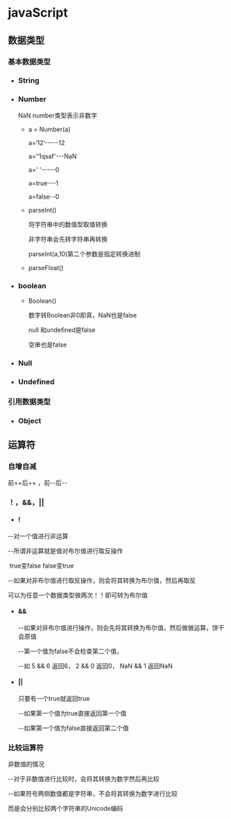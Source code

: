 # javaScript

## 数据类型

### 基本数据类型

- ### String

- ### Number

  NaN number类型表示非数字

  - a = Number(a)

    a=‘12’-----12

    a=‘’1qsaf'---NaN

    a='    '-----0

    a=true---1

    a=false--0

  - parseInt()

    将字符串中的数值型取值转换

    非字符串会先转字符串再转换

    parseInt(a,10)第二个参数是指定转换进制

  - parseFloat()

    

- ### boolean

  - Boolean()

    数字转Boolean非0即真，NaN也是false

    null 和undefined是false

    空串也是false

- ### Null

- ### Undefined

### 引用数据类型

- ### Object

## 运算符

### 自增自减  

前++后++ ，前--后--

### ！，&&，||

- #### !

--对一个值进行非运算

--所谓非运算就是值对布尔值进行取反操作

​    true变false  false变true

--如果对非布尔值进行取反操作，则会将其转换为布尔值，然后再取反

  可以为任意一个数据类型做两次！！即可转为布尔值

- #### &&

  --如果对非布尔值进行操作，则会先将其转换为布尔值，然后做做运算，饼干会原值

  --第一个值为false不会检查第二个值，

  --如 5 && 6 返回6， 2  && 0 返回0，  NaN && 1 返回NaN

- #### ||

  只要有一个true就返回true

  --如果第一个值为true直接返回第一个值

  --如果第一个值为false直接返回第二个值

### 比较运算符

非数值的情况

--对于非数值进行比较时，会将其转换为数字然后再比较

--如果符号两侧数值都是字符串，不会将其转换为数字进行比较

   而是会分别比较两个字符串的Unicode编码



### 